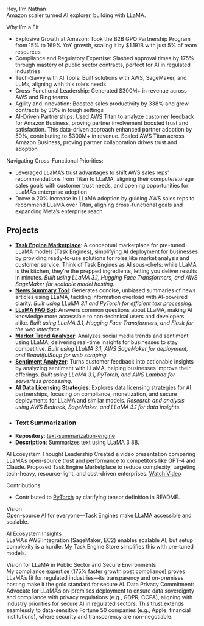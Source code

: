 Hey, I’m Nathan  
Amazon scaler turned AI explorer, building with LLaMA.

Why I’m a Fit  
- Explosive Growth at Amazon: Took the B2B GPO Partnership Program from 15% to 169% YoY growth, scaling it by $1.191B with just 5% of team resources
- Compliance and Regulatory Expertise: Slashed approval times by 175% through mastery of public sector contracts, perfect for AI in regulated industries
- Tech-Savvy with AI Tools: Built solutions with AWS, SageMaker, and LLMs, aligning with this role’s needs
- Cross-Functional Leadership: Generated $300M+ in revenue across AWS and Ring teams
- Agility and Innovation: Boosted sales productivity by 338% and grew contracts by 30% in tough settings
- AI-Driven Partnerships: Used AWS Titan to analyze customer feedback for Amazon Business, proving partner involvement boosted trust and satisfaction. This data-driven approach enhanced partner adoption by 50%, contributing to $300M+ in revenue. Scaled AWS Titan across Amazon Business, proving partner collaboration drives trust and adoption

Navigating Cross-Functional Priorities: 
- Leveraged LLaMA’s trust advantages to shift AWS sales reps’ recommendations from Titan to LLaMA, aligning their compute/storage sales goals with customer trust needs, and opening opportunities for LLaMA’s enterprise adoption
- Drove a 20% increase in LLaMA adoption by guiding AWS sales reps to recommend LLaMA over Titan, aligning cross-functional goals and expanding Meta’s enterprise reach

## Projects
- **[Task Engine Marketplace](https://github.com/onepequity/llama-task-engine-marketplace)**: A conceptual marketplace for pre-tuned LLaMA models (Task Engines), simplifying AI deployment for businesses by providing ready-to-use solutions for roles like market analysis and customer service. Think of Task Engines as AI sous-chefs: while LLaMA is the kitchen, they’re the prepped ingredients, letting you deliver results in minutes.  _Built using LLaMA 3.1, Hugging Face Transformers, and AWS SageMaker for scalable model hosting._
- **[News Summary Tool](https://github.com/onepequity/news-summary-tool)**: Generates concise, unbiased summaries of news articles using LLaMA, tackling information overload with AI-powered clarity. _Built using LLaMA 3.1 and PyTorch for efficient text processing._
- **[LLaMA FAQ Bot](https://github.com/onepequity/llama-faq-bot)**: Answers common questions about LLaMA, making AI knowledge more accessible to non-technical users and developers alike. _Built using LLaMA 3.1, Hugging Face Transformers, and Flask for the web interface._
- **[Market Trend Analyzer](https://github.com/onepequity/llama-market-trend-analyzer)**: Analyzes social media trends and sentiment using LLaMA, delivering real-time insights for businesses to stay competitive. _Built using LLaMA 3.1, AWS SageMaker for deployment, and BeautifulSoup for web scraping._
- **[Sentiment Analyzer](https://github.com/onepequity/llama-sentiment-analyzer)**: Turns customer feedback into actionable insights by analyzing sentiment with LLaMA, helping businesses improve their offerings. _Built using LLaMA 3.1, PyTorch, and AWS Lambda for serverless processing._
- **[AI Data Licensing Strategies](https://github.com/onepequity/ai-data-licensing-strategies)**: Explores data licensing strategies for AI partnerships, focusing on compliance, monetization, and secure deployments for LLaMA and similar models. _Research and analysis using AWS Bedrock, SageMaker, and LLaMA 3.1 for data insights._
- ### Text Summarization
- **Repository**: [text-summarization-engine](https://github.com/onepequity/text-summarization-engine)
- **Description**: Summarizes text using LLaMA 3 8B.

AI Ecosystem Thought Leadership
Created a video presentation comparing LLaMA’s open-source trust and performance to competitors like GPT-4 and Claude. Proposed Task Engine Marketplace to reduce complexity, targeting tech-heavy, resource-light, and cost-driven enterprises. [Watch Video](https://onepequity.github.io/llamavideohosting/)

Contributions  
- Contributed to [PyTorch](https://github.com/pytorch/pytorch/pull/149835) by clarifying tensor definition in README.

Vision  
Open-source AI for everyone—Task Engines make LLaMA accessible and scalable.

AI Ecosystem Insights  
LLaMA’s AWS integration (SageMaker, EC2) enables scalable AI, but setup complexity is a hurdle. My Task Engine Store simplifies this with pre-tuned models.

Vision for LLaMA in Public Sector and Secure Environments  
My compliance expertise (175% faster growth post compliance) proves LLaMA’s fit for regulated industries—its transparency and on-premises hosting make it the gold standard for secure AI. 
Data Privacy Commitment: Advocate for LLaMA’s on-premises deployment to ensure data sovereignty and compliance with privacy regulations (e.g., GDPR, CCPA), aligning with industry priorities for secure AI in regulated sectors. This trust extends seamlessly to data-sensitive Fortune 50 companies (e.g., Apple, financial institutions), where security and transparency are non-negotiable.
